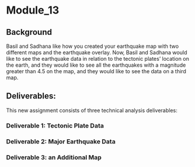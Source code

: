 # Module_13

## Background
Basil and Sadhana like how you created your earthquake map with two different maps and the earthquake overlay. Now, Basil and Sadhana would like to see the earthquake data in relation to the tectonic plates’ location on the earth, and they would like to see all the earthquakes with a magnitude greater than 4.5 on the map, and they would like to see the data on a third map.

## Deliverables:

This new assignment consists of three technical analysis deliverables:

### **Deliverable 1:** Tectonic Plate Data

### **Deliverable 2:** Major Earthquake Data

### **Deliverable 3:** an Additional Map
